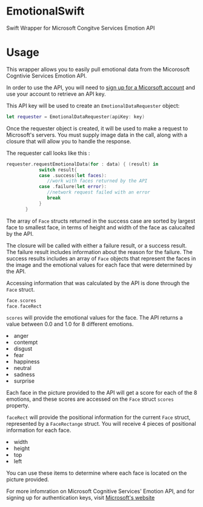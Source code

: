 # EmotionalSwift
Swift Wrapper for Microsoft Congitve Services Emotion API

# Usage
This wrapper allows you to easily pull emotional data from the Micorosoft Cogntivie Services Emotion API. 

In order to use the API, you will need to <a href="https://www.microsoft.com/cognitive-services/en-us/emotion-api">sign up for a Micorsoft account</a> and use your account to retrieve an API key. 

This API key will be used to create an `EmotionalDataRequester` object:

```swift
let requester = EmotionalDataRequester(apiKey: key)
```

Once the requester object is created, it will be used to make a request to Microsoft's servers. You must supply image data in 
the call, along with a closure that will allow you to handle the response. 

The requester call looks like this : 

```swift
requester.requestEmotionalData(for : data) { (result) in
            switch result{
            case .success(let faces):
               //work with faces returned by the API 
            case .failure(let error):
               //network request failed with an error
               break
            }
       }
```
        
The array of `Face` structs returned in the success case are sorted by largest face to smallest face, in terms of height and width of the face as calucalted by the API. 

The closure will be called with either a failure result, or a success result. The failure result includes information about 
the reason for the failure. The success results includes an array of `Face` objects that represent the faces in the image 
and the emotional values for each face that were determined by the API. 

Accessing information that was calculated by the API is done through the `Face` struct. 

```swift
face.scores
face.faceRect
```

`scores` will provide the emotional values for the face. The API returns a value between 0.0 and 1.0 for 8 different emotions. 

<li> anger</li>
<li> contempt</li>
<li> disgust</li>
<li> fear</li>
<li> happiness</li>
<li> neutral</li>
<li> sadness</li>
<li> surprise</li>

Each face in the picture provided to the API will get a score for each of the 8 emotions, and these scores are accessed on the `Face` struct `scores` property. 

`faceRect` will provide the positional information for the current `Face` struct, represented by a `FaceRectange` struct. You will receive 4 pieces of positional information for each face. 

<li> width</li>
<li> height</li>
<li> top</li>
<li> left</li>

You can use these items to determine where each face is located on the picture provided. 

For more infomration on Microsoft Cognitive Services' Emotion API, and for signing up for authentication keys, visit 
<a href="https://www.microsoft.com/cognitive-services/en-us/emotion-api">Microsoft's website</a>
